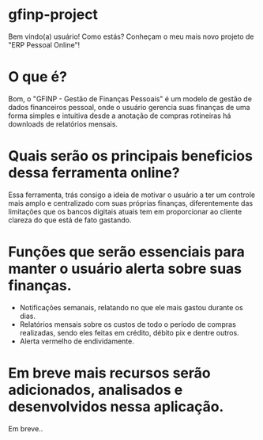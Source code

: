 # gfinp-project
Bem vindo(a) usuário! Como estás?
Conheçam o meu mais novo projeto de "ERP Pessoal Online"!

# O que é?
Bom, o "GFINP - Gestão de Finanças Pessoais" é um modelo de gestão de dados financeiros pessoal, onde o usuário gerencia suas finanças de uma forma simples e intuitiva desde a anotação de compras rotineiras há downloads de relatórios mensais.

# Quais serão os principais beneficios dessa ferramenta online?
Essa ferramenta, trás consigo a ideia de motivar o usuário a ter um controle mais amplo e centralizado com suas próprias finanças, diferentemente das limitações que os bancos digitais atuais tem em proporcionar ao cliente clareza do que está de fato gastando. 

# Funções que serão essenciais para manter o usuário alerta sobre suas finanças.
- Notificações semanais, relatando no que ele mais gastou durante os dias.
- Relatórios mensais sobre os custos de todo o período de compras realizadas, sendo eles feitas em crédito, débito pix e dentre outros.
- Alerta vermelho de endividamente.

# Em breve mais recursos serão adicionados, analisados e desenvolvidos nessa aplicação.
Em breve..